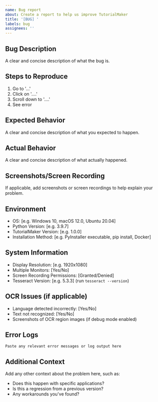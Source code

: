 ```yaml
---
name: Bug report
about: Create a report to help us improve TutorialMaker
title: '[BUG] '
labels: bug
assignees: ''
---
```


## Bug Description
A clear and concise description of what the bug is.

## Steps to Reproduce
1. Go to '...'
2. Click on '....'
3. Scroll down to '....'
4. See error

## Expected Behavior
A clear and concise description of what you expected to happen.

## Actual Behavior
A clear and concise description of what actually happened.

## Screenshots/Screen Recording
If applicable, add screenshots or screen recordings to help explain your problem.

## Environment
- OS: [e.g. Windows 10, macOS 12.0, Ubuntu 20.04]
- Python Version: [e.g. 3.9.7]
- TutorialMaker Version: [e.g. 1.0.0]
- Installation Method: [e.g. PyInstaller executable, pip install, Docker]

## System Information
- Display Resolution: [e.g. 1920x1080]
- Multiple Monitors: [Yes/No]
- Screen Recording Permissions: [Granted/Denied]
- Tesseract Version: [e.g. 5.3.3] (run `tesseract --version`)

## OCR Issues (if applicable)
- Language detected incorrectly: [Yes/No]
- Text not recognized: [Yes/No]
- Screenshots of OCR region images (if debug mode enabled)

## Error Logs
```
Paste any relevant error messages or log output here
```

## Additional Context
Add any other context about the problem here, such as:
- Does this happen with specific applications?
- Is this a regression from a previous version?
- Any workarounds you've found?